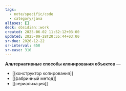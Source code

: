 ```yaml
---
tags:
  - note/specific/code
  - category/java
aliases: []
deck: obsidian::work
created: 2025-06-02 11:52:12+03:00
updated: 2025-09-28T20:55:44+03:00
sr-due: 2026-12-22
sr-interval: 450
sr-ease: 310
---
```


**Альтернативные способы клонирования объектов**
—
- [[конструктор копирования]]
- [[фабричный метод]]
- [[сериализация]]
